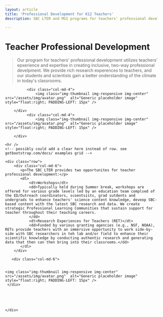 ```yaml
---
layout: article
title: 'Professional Development for K12 Teachers'
description: SBC LTER and MSI programs for teachers' professional development.

---
```


<h1>Teacher Professional Development</h1>
	
<!-- how to col: individual articles can vary the col widths; for full-width total should = 12. 
	col-md scales up (med to large desktops), and automatically stacks on phones and tablets (within the row). -->


<div id="main-container">
	<div class="row">
	 <!--       <div class="col-md-4">
           <p>Sample col with a list </p>
            <ul>
                <li>list 1</li>
                <li>list 2</li>
                <li>list 3</li>
                <li>list 4</li>
            </ul>
        </div>
-->
       <div class="col-md-4">
		   <blockquote>
            <p>Our program for teachers' professional development utilizes teachers' epxerience and expertise in creating 
				inclusive, two-way professional develpment. We provide rich research experences to teachers, and
				our students and scientists gain a better onderstanding of the climate in today's classrooms.</p>
			</blockquote>
        </div>
		
		      <div class="col-md-4">
			      <img class="img-thumbnail img-responsive img-center" src="/assets/img/avatar.png"  alt="Generic placeholder image" style="float:right; PADDING-LEFT: 15px" />       
				  
		</div>
		      <div class="col-md-4">
			      <img class="img-thumbnail img-responsive img-center" src="/assets/img/avatar.png"  alt="Generic placeholder image" style="float:right; PADDING-LEFT: 15px" />       
				  
		</div>
   </div>
   
    <hr />
    <!-- possibly could add a clear here instead of row. see getbootstrap.com/docs/ examples grid -->
    
    <div class="row"> 
        <div class="col-md-6">
           <p>The SBC LTER provides two opportunites for teacher professional development:</p>
           <dl>
			   <dt>Workshops</dt>
			   <dd>Typically held during Summer break, workshops are offered for various grade levels led by an education team complsed of the ED/Outreach coordinators, scoentsists, grad sutdents and undergrads to enhance teachers' science content knowledge, deveop SBC-based content with the latest SBC research and data. We create strategic Professional Learning Communities that sustain support for teacher throughout their teaching careers.
			   </dd>
			   <dt>Research Experiences for Teachers (RET)</dt>
			   <dd>Funded by various granting agencies (e.g., NSF, NOAA), RETs provide teachers with an immersive opportunity to work side-by-side with SBC researchers in teh lab and/or field to enhance their scientific knowledge by conducting authentic research and generating data that then can then bring into their classrooms.</dd>
           </dl>
        </div>

       <div class="col-md-6">
    
       
    <img class="img-thumbnail img-responsive img-center" src="/assets/img/avatar.png"  alt="Generic placeholder image" style="float:right; PADDING-LEFT: 15px" />       
     </div>
     
        
        
  
     
    </div>
</div>
